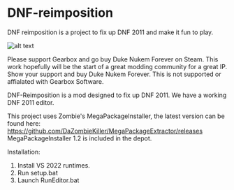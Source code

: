 # DNF-reimposition
DNF reimposition is a project to fix up DNF 2011 and make it fun to play.

![alt text](https://i.ibb.co/Bfr87rG/unknown.png)

Please support Gearbox and go buy Duke Nukem Forever on Steam. This work hopefully will be the start of a great modding community for a great IP. Show your support and buy Duke Nukem Forever. This is not supported or affialated with Gearbox Software.

DNF-Reimposition is a mod designed to fix up DNF 2011. We have a working DNF 2011 editor. 

This project uses Zombie's MegaPackageInstaller, the latest version can be found here: https://github.com/DaZombieKiller/MegaPackageExtractor/releases
MegaPackageInstaller 1.2 is included in the depot. 

Installation:
1) Install VS 2022 runtimes.
2) Run setup.bat
3) Launch RunEditor.bat

